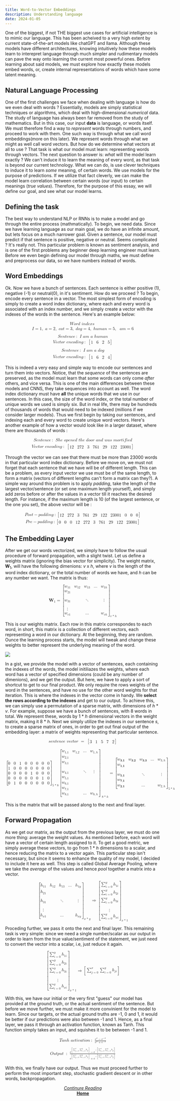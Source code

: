 ```yaml
---
title: Word-to-Vector Embeddings
description: Understanding language
date: 2024-01-05
---
```


One of the biggest, if not THE biggest use cases for artificial intelligence is to mimic our language. This has been acheived to a very high extent by current state-of-the-art models like chatGPT and llama. Although these models have different architectures, knowing intuitively how these models learn to interepret language through much simpler and rudimentary models can pave the way onto learning the current most powerful ones. Before learning about said models, we must explore how exactly these models embed words, or, create internal representations of words which have some latent meaning.

## Natural Language Processing

One of the first challenges we face when dealing with language is how do we even deal with words ? Essentially, models are simply statistical techniques or algorithms, which deal with high-dimensional *numerical* data. The study of language has always been far removed from the study of mathematics. But in this case, our input **data** is language, or words itself. We must therefore find a way to *represent* words through numbers, and proceed to work with them. One such way is through what we call word embeddings(more on this later). We represent words through what we might as well call word vectors. But how do we determine what vectors at all to use ? That task is what our model must learn: representing words through vectors. The next question to answer is: *what* will the model learn exactly ? We can't induce it to learn the meaning of every word, as that task is beyond our current technology. What we can do, is use clever techniques to induce it to learn *some* meaning, of certain words. We use models for the purpose of predictions. If we utilize that fact cleverly, we can make the model learn correlation between certain words (our input) to certain meanings (*true values*).
Therefore, for the purpose of this essay, we will define our goal, and see what our model learns.

## Defining the task

The best way to understand NLP or RNNs is to make a model and go through the entire process (mathmatically). To begin, we need data. Since we have learning language as our main goal, we do have an infinite amount, but lets focus on a much narrower goal. Given a sentence, our model must predict if that sentence is positive, negative or neutral. Seems complicated ? It's really not. This particular problem is known as sentiment analysis, and is one of the first problems any beginner deep learning engineer must learn. Before we even begin defining our model through maths, we must define and preprocess our data, so we have numbers instead of words.

## Word Embeddings

Ok. Now we have a bunch of sentences. Each sentence is either positive (1), negative (-1) or neutral(0), in it's sentiment. How do we proceed ? To begin, encode every sentence in a vector. The most simplest form of encoding is simply to create a word index dictionary, where each and every word is associated with an index number, and we simply create a vector with the indexes of the words in the sentence. Here's an example below: 

<math display="block" class="tml-display" style="display:block math;"><mtable columnalign="left"><mtr><mtd class="tml-left" style="padding:0.5ex 0em 0.5ex 0em;"><mrow><mi>W</mi><mi>o</mi><mi>r</mi><mi>d</mi><mtext> </mtext><mi>i</mi><mi>n</mi><mi>d</mi><mi>e</mi><mi>x</mi><mi>s</mi><mtext> </mtext></mrow></mtd></mtr><mtr><mtd class="tml-left" style="padding:0.5ex 0em 0.5ex 0em;"><mrow><mi>I</mi><mo>=</mo><mn>1</mn><mo separator="true">,</mo><mtext> </mtext><mi>a</mi><mo>=</mo><mn>2</mn><mo separator="true">,</mo><mtext> </mtext><mi>c</mi><mi>a</mi><mi>t</mi><mo>=</mo><mn>3</mn><mo separator="true">,</mo><mtext> </mtext><mi>d</mi><mi>o</mi><mi>g</mi><mo>=</mo><mn>4</mn><mo separator="true">,</mo><mtext> </mtext><mi>h</mi><mi>u</mi><mi>m</mi><mi>a</mi><mi>n</mi><mo>=</mo><mn>5</mn><mo separator="true">,</mo><mtext> </mtext><mtext> </mtext><mi>a</mi><mi>m</mi><mo>=</mo><mn>6</mn></mrow></mtd></mtr><mtr><mtd class="tml-left" style="padding:0.5ex 0em 0.5ex 0em;"><mrow></mrow></mtd></mtr><mtr><mtd class="tml-left" style="padding:0.5ex 0em 0.5ex 0em;"><mrow><mi>S</mi><mi>e</mi><mi>n</mi><mi>t</mi><mi>e</mi><mi>n</mi><mi>c</mi><mi>e</mi><mo lspace="0.2222em" rspace="0.2222em">:</mo><mtext> </mtext><mi>I</mi><mtext> </mtext><mi>a</mi><mi>m</mi><mtext> </mtext><mi>a</mi><mtext> </mtext><mi>h</mi><mi>u</mi><mi>m</mi><mi>a</mi><mi>n</mi></mrow></mtd></mtr><mtr><mtd class="tml-left" style="padding:0.5ex 0em 0.5ex 0em;"><mrow><mi>V</mi><mi>e</mi><mi>c</mi><mi>t</mi><mi>o</mi><mi>r</mi><mtext> </mtext><mi>e</mi><mi>n</mi><mi>c</mi><mi>o</mi><mi>d</mi><mi>i</mi><mi>n</mi><mi>g</mi><mo lspace="0.2222em" rspace="0.2222em">:</mo><mtext> </mtext><mrow><mo fence="true" form="prefix">[</mo><mtable columnalign="center center center center"><mtr><mtd style="padding-left:0em;"><mn>1</mn></mtd><mtd><mn>6</mn></mtd><mtd><mn>2</mn></mtd><mtd style="padding-right:0em;"><mn>5</mn></mtd></mtr></mtable><mo fence="true" form="postfix">]</mo></mrow></mrow></mtd></mtr><mtr><mtd class="tml-left" style="padding:0.5ex 0em 0.5ex 0em;"><mrow></mrow></mtd></mtr><mtr><mtd class="tml-left" style="padding:0.5ex 0em 0.5ex 0em;"><mrow><mi>S</mi><mi>e</mi><mi>n</mi><mi>t</mi><mi>e</mi><mi>n</mi><mi>c</mi><mi>e</mi><mo lspace="0.2222em" rspace="0.2222em">:</mo><mtext> </mtext><mi>I</mi><mtext> </mtext><mi>a</mi><mi>m</mi><mtext> </mtext><mi>a</mi><mtext> </mtext><mi>d</mi><mi>o</mi><mi>g</mi></mrow></mtd></mtr><mtr><mtd class="tml-left" style="padding:0.5ex 0em 0.5ex 0em;"><mrow><mi>V</mi><mi>e</mi><mi>c</mi><mi>t</mi><mi>o</mi><mi>r</mi><mtext> </mtext><mi>e</mi><mi>n</mi><mi>c</mi><mi>o</mi><mi>d</mi><mi>i</mi><mi>n</mi><mi>g</mi><mo lspace="0.2222em" rspace="0.2222em">:</mo><mtext> </mtext><mrow><mo fence="true" form="prefix">[</mo><mtable columnalign="center center center center"><mtr><mtd style="padding-left:0em;"><mn>1</mn></mtd><mtd><mn>6</mn></mtd><mtd><mn>2</mn></mtd><mtd style="padding-right:0em;"><mn>4</mn></mtd></mtr></mtable><mo fence="true" form="postfix">]</mo></mrow></mrow></mtd></mtr></mtable></math>

This is indeed a very easy and simple way to encode our sentences and turn them into vectors. Notice, that the *sequence* of the sentences are preserved, as the model must learn that some words can only come *after* others, and vice versa. This is one of the main differences between these models and CNNS, they take sequences into account as well. The word index dictionary must have **all** the unique words that we use in our sentences. In this case, the size of the word index, or the total number of unique words we used is simply six. But in real life, there may be hundreds of thousands of words that would need to be indexed (millions if we consider larger models). Thus we first begin by taking our sentences, and indexing each and every word to create unique word vectors. Here's another example of how a vector would look like in a larger dataset, where there are thousands of words :
 
<math display="block" class="tml-display" style="display:block math;"><mtable columnalign="left"><mtr><mtd class="tml-left" style="padding:0.5ex 0em 0.5ex 0em;"><mrow><mi>S</mi><mi>e</mi><mi>n</mi><mi>t</mi><mi>e</mi><mi>n</mi><mi>c</mi><mi>e</mi><mo lspace="0.2222em" rspace="0.2222em">:</mo><mtext> </mtext><mi>S</mi><mi>h</mi><mi>e</mi><mtext> </mtext><mi>o</mi><mi>p</mi><mi>e</mi><mi>n</mi><mi>e</mi><mi>d</mi><mtext> </mtext><mi>t</mi><mi>h</mi><mi>e</mi><mtext> </mtext><mi>d</mi><mi>o</mi><mi>o</mi><mi>r</mi><mtext> </mtext><mi>a</mi><mi>n</mi><mi>d</mi><mtext> </mtext><mi>w</mi><mi>a</mi><mi>s</mi><mtext> </mtext><mi>m</mi><mi>o</mi><mi>r</mi><mi>t</mi><mi>i</mi><mi>f</mi><mi>i</mi><mi>e</mi><mi>d</mi></mrow></mtd></mtr><mtr><mtd class="tml-left" style="padding:0.5ex 0em 0.5ex 0em;"><mrow><mi>V</mi><mi>e</mi><mi>c</mi><mi>t</mi><mi>o</mi><mi>r</mi><mtext> </mtext><mi>e</mi><mi>n</mi><mi>c</mi><mi>o</mi><mi>d</mi><mi>i</mi><mi>n</mi><mi>g</mi><mo lspace="0.2222em" rspace="0.2222em">:</mo><mtext> </mtext><mrow><mo fence="true" form="prefix">[</mo><mtable columnalign="center center center center center center center"><mtr><mtd style="padding-left:0em;"><mn>12</mn></mtd><mtd><mn>272</mn></mtd><mtd><mn>3</mn></mtd><mtd><mn>761</mn></mtd><mtd><mn>29</mn></mtd><mtd><mn>122</mn></mtd><mtd style="padding-right:0em;"><mn>23001</mn></mtd></mtr></mtable><mo fence="true" form="postfix">]</mo></mrow></mrow></mtd></mtr></mtable></math>

Through the vector we can see that there must be more than 23000 words in that particular word index dictionary. Before we move on, we must not forget that each sentence that we have will be of different length. This can be a problem, as every input vector we use must be of the same length, to form a matrix (vectors of different lengths can't form a matrix can they?). A simple way around this problem is to apply *padding*, take the length of the largest vector/sentence (or set one maximum length yourself), and simply add zeros before or after the values in a vector till it reaches the desired length. For instance, if the maximum length is 10 (of the largest sentence, or the one you set), the above vector will be :

<math display="block" class="tml-display" style="display:block math;"><mtable columnalign="left"><mtr><mtd class="tml-left" style="padding:0.5ex 0em 0.5ex 0em;"><mrow><mi>P</mi><mi>o</mi><mi>s</mi><mi>t</mi><mo>−</mo><mi>p</mi><mi>a</mi><mi>d</mi><mi>d</mi><mi>i</mi><mi>n</mi><mi>g</mi><mo lspace="0.2222em" rspace="0.2222em">:</mo><mrow><mo fence="true" form="prefix">[</mo><mtable columnalign="center center center center center center center center center center"><mtr><mtd style="padding-left:0em;"><mn>12</mn></mtd><mtd><mn>272</mn></mtd><mtd><mn>3</mn></mtd><mtd><mn>761</mn></mtd><mtd><mn>29</mn></mtd><mtd><mn>122</mn></mtd><mtd><mn>23001</mn></mtd><mtd><mn>0</mn></mtd><mtd><mn>0</mn></mtd><mtd style="padding-right:0em;"><mn>0</mn></mtd></mtr></mtable><mo fence="true" form="postfix">]</mo></mrow></mrow></mtd></mtr><mtr><mtd class="tml-left" style="padding:0.5ex 0em 0.5ex 0em;"><mrow><mi>P</mi><mi>r</mi><mi>e</mi><mo>−</mo><mi>p</mi><mi>a</mi><mi>d</mi><mi>d</mi><mi>i</mi><mi>n</mi><mi>g</mi><mo lspace="0.2222em" rspace="0.2222em">:</mo><mrow><mo fence="true" form="prefix">[</mo><mtable columnalign="center center center center center center center center center center"><mtr><mtd style="padding-left:0em;"><mn>0</mn></mtd><mtd><mn>0</mn></mtd><mtd><mn>0</mn></mtd><mtd><mn>12</mn></mtd><mtd><mn>272</mn></mtd><mtd><mn>3</mn></mtd><mtd><mn>761</mn></mtd><mtd><mn>29</mn></mtd><mtd><mn>122</mn></mtd><mtd style="padding-right:0em;"><mn>23001</mn></mtd></mtr></mtable><mo fence="true" form="postfix">]</mo></mrow></mrow></mtd></mtr></mtable></math>

## The Embedding Layer

After we get our words vectorized, we simply have to follow the usual procedure of forward propagation, with a slight twist. Let us define a weights matrix (ignoring the bias vector for simplicity). The weight matrix, **W**<sub>1</sub>, will have the following dimenions: *v* x *h*, where *v* is the length of the word index dictionary, or the total number of words we have, and *h* can be any number we want. The matrix is thus: 

<math display="block" class="tml-display" style="display:block math;"><mrow><msub><mi>𝐖</mi><mn>1</mn></msub><mo>=</mo><msub><mrow><mo fence="true" form="prefix">[</mo><mtable columnalign="center center center center center"><mtr><mtd style="padding-left:0em;"><msub><mi>w</mi><mn>11</mn></msub></mtd><mtd><msub><mi>w</mi><mn>12</mn></msub></mtd><mtd><msub><mi>w</mi><mn>13</mn></msub></mtd><mtd><mo lspace="0em" rspace="0em">…</mo></mtd><mtd style="padding-right:0em;"><msub><mi>w</mi><mrow><mn>1</mn><mi>h</mi></mrow></msub></mtd></mtr><mtr><mtd style="padding-left:0em;"><msub><mi>w</mi><mn>21</mn></msub></mtd><mtd><mrow></mrow></mtd><mtd><mrow></mrow></mtd><mtd><mrow></mrow></mtd><mtd style="padding-right:0em;"><mrow></mrow></mtd></mtr><mtr><mtd style="padding-left:0em;"><msub><mi>w</mi><mn>31</mn></msub></mtd><mtd><mrow></mrow></mtd><mtd><mo lspace="0em" rspace="0em">⋱</mo></mtd><mtd><mrow></mrow></mtd><mtd style="padding-right:0em;"><mrow><mi>⋮</mi><mspace width="0pt" height="14.944pt"></mspace></mrow></mtd></mtr><mtr><mtd style="padding-left:0em;"><mrow><mi>⋮</mi><mspace width="0pt" height="14.944pt"></mspace></mrow></mtd><mtd><mrow></mrow></mtd><mtd><mrow></mrow></mtd><mtd><mrow></mrow></mtd><mtd style="padding-right:0em;"><mrow></mrow></mtd></mtr><mtr><mtd style="padding-left:0em;"><msub><mi>w</mi><mrow><mi>v</mi><mn>1</mn></mrow></msub></mtd><mtd><mrow></mrow></mtd><mtd><mo lspace="0em" rspace="0em">…</mo></mtd><mtd><mrow></mrow></mtd><mtd style="padding-right:0em;"><msub><mi>w</mi><mrow><mi>v</mi><mi>h</mi></mrow></msub></mtd></mtr></mtable><mo fence="true" form="postfix">]</mo></mrow><mrow><mi>v</mi><mo>* </mo><mi>h</mi></mrow></msub></mrow></math>

This is our weights matrix. Each row in this matrix correspondes to each word, in short, this matrix is a collection of different vectors, each representing a word in our dictionary. At the beginning, they are random. Ounce the learning process starts, the model will tweak and change these weights to better represent the underlying meaning of the word. 

<img src='/media/wordweights.png'>

In a gist, we provide the model with a vector of sentences, each containing the indexes of the words, the model initiliazes the weights, where each word has a vector of specified dimensions (could be any number of dimenions), and we get the output. But here, we have to apply a sort of shortcut to get to our final product. We only require the rows weights of the word in the sentences, and have no use for the other word weights for that iteration. This is where the indexes in the vector come in handy. We **select the rows according to the indexes** and get to our output.
To achieve this, we can simply use a permutation of a sparse matrix, with dimensions of *h* * *v*. For example, suppose we have a bunch of sentences, with 8 words in total. We represent these, words by 1 * *h* dimensional vectors in the weight matrix, making it 8 * *h*. Next we simply utilize the indexes in our sentence *s*, to create a sparse matrix of ones, in order to get out final output of the embedding layer: a matrix of weights representing that particular sentence.

<math display="block" class="tml-display" style="display:block math;"><mrow><mi>s</mi><mi>e</mi><mi>n</mi><mi>t</mi><mi>e</mi><mi>n</mi><mi>c</mi><mi>e</mi><mtext> </mtext><mi>v</mi><mi>e</mi><mi>c</mi><mi>t</mi><mi>o</mi><mi>r</mi><mtext> </mtext><mo>=</mo><mtext> </mtext><mrow><mo fence="true" form="prefix">[</mo><mtable columnalign="center center center center center"><mtr><mtd style="padding-left:0em;"><mn>3</mn></mtd><mtd><mn>1</mn></mtd><mtd><mn>5</mn></mtd><mtd><mn>7</mn></mtd><mtd style="padding-right:0em;"><mn>2</mn></mtd></mtr></mtable><mo fence="true" form="postfix">]</mo></mrow></mrow></math><br>
<math display="block" class="tml-display" style="display:block math;"><mrow><msub><mrow><mo fence="true" form="prefix">[</mo><mtable columnalign="center center center center center center center center"><mtr><mtd style="padding-left:0em;"><mn>0</mn></mtd><mtd><mn>0</mn></mtd><mtd><mn>1</mn></mtd><mtd><mn>0</mn></mtd><mtd><mn>0</mn></mtd><mtd><mn>0</mn></mtd><mtd><mn>0</mn></mtd><mtd style="padding-right:0em;"><mn>0</mn></mtd></mtr><mtr><mtd style="padding-left:0em;"><mn>1</mn></mtd><mtd><mn>0</mn></mtd><mtd><mn>0</mn></mtd><mtd><mn>0</mn></mtd><mtd><mn>0</mn></mtd><mtd><mn>0</mn></mtd><mtd><mn>0</mn></mtd><mtd style="padding-right:0em;"><mn>0</mn></mtd></mtr><mtr><mtd style="padding-left:0em;"><mn>0</mn></mtd><mtd><mn>0</mn></mtd><mtd><mn>0</mn></mtd><mtd><mn>0</mn></mtd><mtd><mn>1</mn></mtd><mtd><mn>0</mn></mtd><mtd><mn>0</mn></mtd><mtd style="padding-right:0em;"><mn>0</mn></mtd></mtr><mtr><mtd style="padding-left:0em;"><mn>0</mn></mtd><mtd><mn>0</mn></mtd><mtd><mn>0</mn></mtd><mtd><mn>0</mn></mtd><mtd><mn>0</mn></mtd><mtd><mn>0</mn></mtd><mtd><mn>1</mn></mtd><mtd style="padding-right:0em;"><mn>0</mn></mtd></mtr><mtr><mtd style="padding-left:0em;"><mn>0</mn></mtd><mtd><mn>1</mn></mtd><mtd><mn>0</mn></mtd><mtd><mn>0</mn></mtd><mtd><mn>0</mn></mtd><mtd><mn>0</mn></mtd><mtd><mn>0</mn></mtd><mtd style="padding-right:0em;"><mn>0</mn></mtd></mtr></mtable><mo fence="true" form="postfix">]</mo></mrow><mrow><mn>5</mn><mo>* </mo><mn>8</mn></mrow></msub><msub><mrow><mo fence="true" form="prefix">[</mo><mtable columnalign="center center center center"><mtr><mtd style="padding-left:0em;"><msub><mi>w</mi><mn>1,1</mn></msub></mtd><mtd><msub><mi>w</mi><mn>1,2</mn></msub></mtd><mtd><mo lspace="0em" rspace="0em">…</mo></mtd><mtd style="padding-right:0em;"><msub><mi>w</mi><mrow><mn>1</mn><mo separator="true">,</mo><mi>h</mi></mrow></msub></mtd></mtr><mtr><mtd style="padding-left:0em;"><msub><mi>w</mi><mn>2,1</mn></msub></mtd><mtd><mrow></mrow></mtd><mtd><mrow></mrow></mtd><mtd style="padding-right:0em;"><mrow></mrow></mtd></mtr><mtr><mtd style="padding-left:0em;"><msub><mi>w</mi><mn>3,1</mn></msub></mtd><mtd><mrow></mrow></mtd><mtd><mrow></mrow></mtd><mtd style="padding-right:0em;"><mrow></mrow></mtd></mtr><mtr><mtd style="padding-left:0em;"><msub><mi>w</mi><mn>4,1</mn></msub></mtd><mtd><mrow></mrow></mtd><mtd><mo lspace="0em" rspace="0em">⋱</mo></mtd><mtd style="padding-right:0em;"><mrow><mi>⋮</mi><mspace width="0pt" height="14.944pt"></mspace></mrow></mtd></mtr><mtr><mtd style="padding-left:0em;"><msub><mi>w</mi><mn>5,1</mn></msub></mtd><mtd><mrow></mrow></mtd><mtd><mrow></mrow></mtd><mtd style="padding-right:0em;"><mrow></mrow></mtd></mtr><mtr><mtd style="padding-left:0em;"><msub><mi>w</mi><mn>6,1</mn></msub></mtd><mtd><mrow></mrow></mtd><mtd><mrow></mrow></mtd><mtd style="padding-right:0em;"><mrow></mrow></mtd></mtr><mtr><mtd style="padding-left:0em;"><msub><mi>w</mi><mn>7,1</mn></msub></mtd><mtd><mrow></mrow></mtd><mtd><mrow></mrow></mtd><mtd style="padding-right:0em;"><mrow></mrow></mtd></mtr><mtr><mtd style="padding-left:0em;"><msub><mi>w</mi><mn>8,1</mn></msub></mtd><mtd><mrow></mrow></mtd><mtd><mo lspace="0em" rspace="0em">…</mo></mtd><mtd style="padding-right:0em;"><msub><mi>w</mi><mrow><mn>8</mn><mo separator="true">,</mo><mi>h</mi></mrow></msub></mtd></mtr></mtable><mo fence="true" form="postfix">]</mo></mrow><mrow><mtext> </mtext><mn>8</mn><mo>* </mo><mi>h</mi></mrow></msub><mo>=</mo><msub><mrow><mo fence="true" form="prefix">[</mo><mtable columnalign="center center center center center"><mtr><mtd style="padding-left:0em;"><msub><mi>w</mi><mn>𝟑,𝟏</mn></msub></mtd><mtd><msub><mi>w</mi><mn>𝟑,𝟐</mn></msub></mtd><mtd><msub><mi>w</mi><mn>𝟑,𝟑</mn></msub></mtd><mtd><mo lspace="0em" rspace="0em">…</mo></mtd><mtd style="padding-right:0em;"><msub><mi>w</mi><mrow><mn>3</mn><mo separator="true">,</mo><mi>h</mi></mrow></msub></mtd></mtr><mtr><mtd style="padding-left:0em;"><mrow><mi>w</mi><msub><mrow></mrow><mn>𝟏,𝟏</mn></msub></mrow></mtd><mtd><mrow></mrow></mtd><mtd><mrow></mrow></mtd><mtd><mrow></mrow></mtd><mtd style="padding-right:0em;"><mrow></mrow></mtd></mtr><mtr><mtd style="padding-left:0em;"><msub><mi>w</mi><mn>𝟓,𝟏</mn></msub></mtd><mtd><mrow></mrow></mtd><mtd><mo lspace="0em" rspace="0em">⋱</mo></mtd><mtd><mrow></mrow></mtd><mtd style="padding-right:0em;"><mrow><mi>⋮</mi><mspace width="0pt" height="14.944pt"></mspace></mrow></mtd></mtr><mtr><mtd style="padding-left:0em;"><mrow><mi>w</mi><msub><mrow></mrow><mn>𝟕,𝟏</mn></msub></mrow></mtd><mtd><mrow></mrow></mtd><mtd><mrow></mrow></mtd><mtd><mrow></mrow></mtd><mtd style="padding-right:0em;"><mrow></mrow></mtd></mtr><mtr><mtd style="padding-left:0em;"><msub><mi>w</mi><mn>𝟐,𝟏</mn></msub></mtd><mtd><mrow></mrow></mtd><mtd><mo lspace="0em" rspace="0em">…</mo></mtd><mtd><mrow></mrow></mtd><mtd style="padding-right:0em;"><msub><mi>w</mi><mrow><mn>2</mn><mo separator="true">,</mo><mi>h</mi></mrow></msub></mtd></mtr></mtable><mo fence="true" form="postfix">]</mo></mrow><mrow><mn>5</mn><mo>* </mo><mi>h</mi></mrow></msub></mrow></math>

This is the matrix that will be passed along to the next and final layer.

## Forward Propagation

As we get our matrix, as the output from the previous layer, we must do one more thing: average the weight values. As mentioned before, each word will have a vector of certain length assigned to it. To get a good metric, we simply average these vectors, to go from 1 * *h* dimensions to a scalar, and hence reducing the matrix to a vector again. This particular step isn't necessary, but since it seems to enhance the quality of my model, I decided to include it here as well. This step is called Global Average Pooling, where we take the *average* of the values and hence *pool* together a matrix into a vector.

<math display="block" class="tml-display" style="display:block math;"><mrow><msub><mrow><mo fence="true" form="prefix">[</mo><mtable columnalign="center center center center center"><mtr><mtd style="padding-left:0em;"><msub><mi>h</mi><mn>11</mn></msub></mtd><mtd><msub><mi>h</mi><mn>12</mn></msub></mtd><mtd><msub><mi>h</mi><mn>13</mn></msub></mtd><mtd><mo lspace="0em" rspace="0em">…</mo></mtd><mtd style="padding-right:0em;"><msub><mi>h</mi><mrow><mn>1</mn><mi>y</mi></mrow></msub></mtd></mtr><mtr><mtd style="padding-left:0em;"><msub><mi>h</mi><mn>21</mn></msub></mtd><mtd><mrow></mrow></mtd><mtd><mrow></mrow></mtd><mtd><mrow></mrow></mtd><mtd style="padding-right:0em;"><mrow></mrow></mtd></mtr><mtr><mtd style="padding-left:0em;"><msub><mi>h</mi><mn>31</mn></msub></mtd><mtd><mrow></mrow></mtd><mtd><mo lspace="0em" rspace="0em">⋱</mo></mtd><mtd><mrow></mrow></mtd><mtd style="padding-right:0em;"><mrow><mi>⋮</mi><mspace width="0pt" height="14.944pt"></mspace></mrow></mtd></mtr><mtr><mtd style="padding-left:0em;"><mrow><mi>⋮</mi><mspace width="0pt" height="14.944pt"></mspace></mrow></mtd><mtd><mrow></mrow></mtd><mtd><mrow></mrow></mtd><mtd><mrow></mrow></mtd><mtd style="padding-right:0em;"><mrow></mrow></mtd></mtr><mtr><mtd style="padding-left:0em;"><msub><mi>h</mi><mrow><mi>x</mi><mn>1</mn></mrow></msub></mtd><mtd><mrow></mrow></mtd><mtd><mo lspace="0em" rspace="0em">…</mo></mtd><mtd><mrow></mrow></mtd><mtd style="padding-right:0em;"><msub><mi>h</mi><mrow><mi>x</mi><mi>y</mi></mrow></msub></mtd></mtr></mtable><mo fence="true" form="postfix">]</mo></mrow><mrow><mi>x</mi><mo>* </mo><mi>y</mi></mrow></msub><mo stretchy="false">⇒</mo><msub><mrow><mo fence="true" form="prefix">[</mo><mtable columnalign="center"><mtr><mtd style="padding-left:0em;padding-right:0em;"><mrow><msubsup><mo movablelimits="false">∑</mo><mrow><mi>i</mi><mo>=</mo><mn>0</mn></mrow><mi>y</mi></msubsup><msub><mi>h</mi><mrow><mn>1</mn><mi>i</mi></mrow></msub></mrow></mtd></mtr><mtr><mtd style="padding-left:0em;padding-right:0em;"><mrow><msubsup><mo movablelimits="false">∑</mo><mrow><mi>i</mi><mo>=</mo><mn>0</mn></mrow><mi>y</mi></msubsup><msub><mi>h</mi><mrow><mn>2</mn><mi>i</mi></mrow></msub></mrow></mtd></mtr><mtr><mtd style="padding-left:0em;padding-right:0em;"><mrow><msubsup><mo movablelimits="false">∑</mo><mrow><mi>i</mi><mo>=</mo><mn>0</mn></mrow><mi>y</mi></msubsup><msub><mi>h</mi><mrow><mn>3</mn><mi>i</mi></mrow></msub></mrow></mtd></mtr><mtr><mtd style="padding-left:0em;padding-right:0em;"><mrow><mi>⋮</mi><mspace width="0pt" height="14.944pt"></mspace></mrow></mtd></mtr><mtr><mtd style="padding-left:0em;padding-right:0em;"><mrow><msubsup><mo movablelimits="false">∑</mo><mrow><mi>i</mi><mo>=</mo><mn>0</mn></mrow><mi>y</mi></msubsup><msub><mi>h</mi><mrow><mi>x</mi><mi>i</mi></mrow></msub></mrow></mtd></mtr></mtable><mo fence="true" form="postfix">]</mo></mrow><mrow><mi>x</mi><mo>* </mo><mn>1</mn></mrow></msub></mrow></math>

Proceding further, we pass it onto the next and final layer. This remaining task is very simple: since we need a single number/scalar as our output in order to learn from the true value/sentiment of the statement, we just need to convert the vector into a scalar, i.e, just reduce it again. 

<math display="block" class="tml-display" style="display:block math;"><mrow><msub><mrow><mo fence="true" form="prefix">[</mo><mtable columnalign="center"><mtr><mtd style="padding-left:0em;padding-right:0em;"><mrow><msubsup><mo movablelimits="false">∑</mo><mrow><mi>i</mi><mo>=</mo><mn>0</mn></mrow><mi>y</mi></msubsup><msub><mi>h</mi><mrow><mn>1</mn><mi>i</mi></mrow></msub></mrow></mtd></mtr><mtr><mtd style="padding-left:0em;padding-right:0em;"><mrow><msubsup><mo movablelimits="false">∑</mo><mrow><mi>i</mi><mo>=</mo><mn>0</mn></mrow><mi>y</mi></msubsup><msub><mi>h</mi><mrow><mn>2</mn><mi>i</mi></mrow></msub></mrow></mtd></mtr><mtr><mtd style="padding-left:0em;padding-right:0em;"><mrow><msubsup><mo movablelimits="false">∑</mo><mrow><mi>i</mi><mo>=</mo><mn>0</mn></mrow><mi>y</mi></msubsup><msub><mi>h</mi><mrow><mn>3</mn><mi>i</mi></mrow></msub></mrow></mtd></mtr><mtr><mtd style="padding-left:0em;padding-right:0em;"><mrow><mi>⋮</mi><mspace width="0pt" height="14.944pt"></mspace></mrow></mtd></mtr><mtr><mtd style="padding-left:0em;padding-right:0em;"><mrow><msubsup><mo movablelimits="false">∑</mo><mrow><mi>i</mi><mo>=</mo><mn>0</mn></mrow><mi>y</mi></msubsup><msub><mi>h</mi><mrow><mi>x</mi><mi>i</mi></mrow></msub></mrow></mtd></mtr></mtable><mo fence="true" form="postfix">]</mo></mrow><mrow><mi>x</mi><mo>* </mo><mn>1</mn></mrow></msub><mo stretchy="false">⇒</mo><mrow><mo fence="true" form="prefix">[</mo><mtable columnalign="center"><mtr><mtd style="padding-left:0em;padding-right:0em;"><mrow><msubsup><mo movablelimits="false">∑</mo><mrow><mi>j</mi><mo>=</mo><mn>0</mn></mrow><mi>x</mi></msubsup><msubsup><mo movablelimits="false">∑</mo><mrow><mi>i</mi><mo>=</mo><mn>0</mn></mrow><mi>y</mi></msubsup><msub><mi>h</mi><mrow><mi>j</mi><mi>i</mi></mrow></msub></mrow></mtd></mtr></mtable><mo fence="true" form="postfix">]</mo></mrow></mrow></math>

With this, we have our initial or the very first "guess" our model has provided at the ground truth, or the actual sentiment of the sentence. But before we move further, we must make it more convinient for the model to learn. Since our targets, or the actual ground truths are -1, 0 and 1, it would be better if our predictions were also between -1 and 1. Hence, as a final layer, we pass it through an activation function, known as Tanh. This function simply takes an input, and squishes it to be between -1 and 1.

<math display="block" class="tml-display" style="display:block math;"><mtable columnalign="left"><mtr><mtd class="tml-left" style="padding:0.5ex 0em 0.5ex 0em;"><mrow><mi>T</mi><mi>a</mi><mi>n</mi><mi>h</mi><mtext> </mtext><mi>a</mi><mi>c</mi><mi>t</mi><mi>i</mi><mi>v</mi><mi>a</mi><mi>t</mi><mi>i</mi><mi>o</mi><mi>n</mi><mo lspace="0.2222em" rspace="0.2222em">:</mo><mtext> </mtext><mfrac><mrow><msup><mi>e</mi><mi>x</mi></msup><mo>−</mo><msup><mi>e</mi><mrow><mo>−</mo><mi>x</mi></mrow></msup></mrow><mrow><msup><mi>e</mi><mi>x</mi></msup><mo>+</mo><msup><mi>e</mi><mrow><mo>−</mo><mi>x</mi></mrow></msup></mrow></mfrac></mrow></mtd></mtr><mtr><mtd class="tml-left" style="padding:0.5ex 0em 0.5ex 0em;"><mrow></mrow></mtd></mtr><mtr><mtd class="tml-left" style="padding:0.5ex 0em 0.5ex 0em;"><mrow><mi>O</mi><mi>u</mi><mi>t</mi><mi>p</mi><mi>u</mi><mi>t</mi><mtext> </mtext><mo lspace="0.2222em" rspace="0.2222em">:</mo><mtext> </mtext><mfrac><mrow><msup><mi>e</mi><mrow><mo fence="true" form="prefix">[</mo><mtable columnalign="center"><mtr><mtd style="padding-left:0em;padding-right:0em;"><mrow><msubsup><mo movablelimits="false">∑</mo><mrow><mi>j</mi><mo>=</mo><mn>0</mn></mrow><mi>x</mi></msubsup><msubsup><mo movablelimits="false">∑</mo><mrow><mi>i</mi><mo>=</mo><mn>0</mn></mrow><mi>y</mi></msubsup><msub><mi>h</mi><mrow><mi>j</mi><mi>i</mi></mrow></msub></mrow></mtd></mtr></mtable><mo fence="true" form="postfix">]</mo></mrow></msup><mo>−</mo><msup><mi>e</mi><mrow><mo>−</mo><mrow><mo fence="true" form="prefix">[</mo><mtable columnalign="center"><mtr><mtd style="padding-left:0em;padding-right:0em;"><mrow><msubsup><mo movablelimits="false">∑</mo><mrow><mi>j</mi><mo>=</mo><mn>0</mn></mrow><mi>x</mi></msubsup><msubsup><mo movablelimits="false">∑</mo><mrow><mi>i</mi><mo>=</mo><mn>0</mn></mrow><mi>y</mi></msubsup><msub><mi>h</mi><mrow><mi>j</mi><mi>i</mi></mrow></msub></mrow></mtd></mtr></mtable><mo fence="true" form="postfix">]</mo></mrow></mrow></msup></mrow><mrow><msup><mi>e</mi><mrow><mo fence="true" form="prefix">[</mo><mtable columnalign="center"><mtr><mtd style="padding-left:0em;padding-right:0em;"><mrow><msubsup><mo movablelimits="false">∑</mo><mrow><mi>j</mi><mo>=</mo><mn>0</mn></mrow><mi>x</mi></msubsup><msubsup><mo movablelimits="false">∑</mo><mrow><mi>i</mi><mo>=</mo><mn>0</mn></mrow><mi>y</mi></msubsup><msub><mi>h</mi><mrow><mi>j</mi><mi>i</mi></mrow></msub></mrow></mtd></mtr></mtable><mo fence="true" form="postfix">]</mo></mrow></msup><mo>+</mo><msup><mi>e</mi><mrow><mo>−</mo><mrow><mo fence="true" form="prefix">[</mo><mtable columnalign="center"><mtr><mtd style="padding-left:0em;padding-right:0em;"><mrow><msubsup><mo movablelimits="false">∑</mo><mrow><mi>j</mi><mo>=</mo><mn>0</mn></mrow><mi>x</mi></msubsup><msubsup><mo movablelimits="false">∑</mo><mrow><mi>i</mi><mo>=</mo><mn>0</mn></mrow><mi>y</mi></msubsup><msub><mi>h</mi><mrow><mi>j</mi><mi>i</mi></mrow></msub></mrow></mtd></mtr></mtable><mo fence="true" form="postfix">]</mo></mrow></mrow></msup></mrow></mfrac></mrow></mtd></mtr></mtable></math>

With this, we finally have our output. Thus we must proceed further to perform the most important step, stochastic gradient descent or in other words, backpropagation.

<p style="text-align: center;">
<i><a href="/blog/wtov2/">Continure Reading</a></i>
<br>
<strong><a href='/'>Home</a></strong>
</p>
